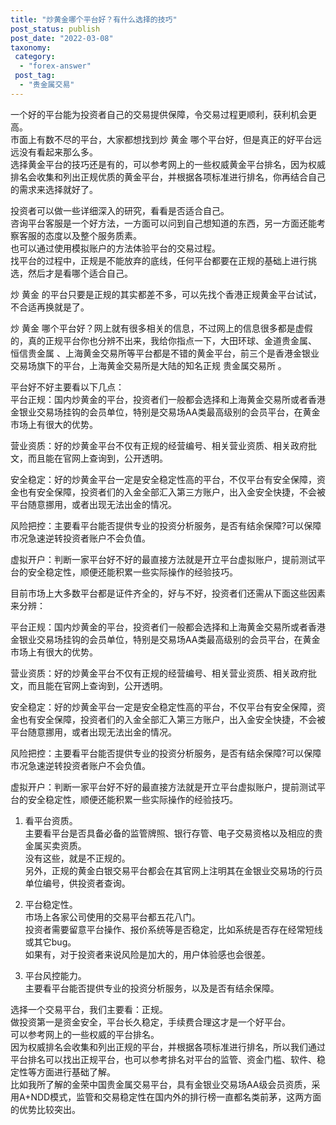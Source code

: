 ```yaml
---
title: "炒黄金哪个平台好？有什么选择的技巧"
post_status: publish
post_date: "2022-03-08"
taxonomy:
 category: 
  - "forex-answer"
 post_tag: 
  - "贵金属交易"
---
```


一个好的平台能为投资者自己的交易提供保障，令交易过程更顺利，获利机会更高。  
市面上有数不尽的平台，大家都想找到炒 黄金 哪个平台好，但是真正的好平台远远没有看起来那么多。  
选择黄金平台的技巧还是有的，可以参考网上的一些权威黄金平台排名，因为权威排名会收集和列出正规优质的黄金平台，并根据各项标准进行排名，你再结合自己的需求来选择就好了。  

投资者可以做一些详细深入的研究，看看是否适合自己。  
咨询平台客服是一个好方法，一方面可以问到自己想知道的东西，另一方面还能考察客服的态度以及整个服务质素。  
也可以通过使用模拟账户的方法体验平台的交易过程。  
找平台的过程中，正规是不能放弃的底线，任何平台都要在正规的基础上进行挑选，然后才是看哪个适合自己。  

炒 黄金 的平台只要是正规的其实都差不多，可以先找个香港正规黄金平台试试，不合适再换就是了。  

炒 黄金 哪个平台好？网上就有很多相关的信息，不过网上的信息很多都是虚假的，真的正规平台你也分辨不出来，我给你指点一下，大田环球、金道贵金属、 恒信贵金属 、上海黄金交易所等平台都是不错的黄金平台，前三个是香港金银业交易场旗下的平台，上海黄金交易所是大陆的知名正规 贵金属交易所 。  

平台好不好主要看以下几点：  
平台正规：国内炒黄金的平台，投资者们一般都会选择和上海黄金交易所或者香港金银业交易场挂钩的会员单位，特别是交易场AA类最高级别的会员平台，在黄金市场上有很大的优势。  
  
营业资质：好的炒黄金平台不仅有正规的经营编号、相关营业资质、相关政府批文，而且能在官网上查询到，公开透明。  
  
安全稳定：好的炒黄金平台一定是安全稳定性高的平台，不仅平台有安全保障，资金也有安全保障，投资者们的入金全部汇入第三方账户，出入金安全快捷，不会被平台随意挪用，或者出现无法出金的情况。  
  
风险把控：主要看平台能否提供专业的投资分析服务，是否有结余保障?可以保障市况急速逆转投资者账户不会负值。  
  
虚拟开户：判断一家平台好不好的最直接方法就是开立平台虚拟账户，提前测试平台的安全稳定性，顺便还能积累一些实际操作的经验技巧。  

目前市场上大多数平台都是证件齐全的，好与不好，投资者们还需从下面这些因素来分辨：

平台正规：国内炒黄金的平台，投资者们一般都会选择和上海黄金交易所或者香港金银业交易场挂钩的会员单位，特别是交易场AA类最高级别的会员平台，在黄金市场上有很大的优势。  

营业资质：好的炒黄金平台不仅有正规的经营编号、相关营业资质、相关政府批文，而且能在官网上查询到，公开透明。  

安全稳定：好的炒黄金平台一定是安全稳定性高的平台，不仅平台有安全保障，资金也有安全保障，投资者们的入金全部汇入第三方账户，出入金安全快捷，不会被平台随意挪用，或者出现无法出金的情况。  

风险把控：主要看平台能否提供专业的投资分析服务，是否有结余保障?可以保障市况急速逆转投资者账户不会负值。  

虚拟开户：判断一家平台好不好的最直接方法就是开立平台虚拟账户，提前测试平台的安全稳定性，顺便还能积累一些实际操作的经验技巧。  

1. 看平台资质。  
主要看平台是否具备必备的监管牌照、银行存管、电子交易资格以及相应的贵金属买卖资质。  
没有这些，就是不正规的。  
另外，正规的黄金白银交易平台都会在其官网上注明其在金银业交易场的行员单位编号，供投资者查询。  

2. 平台稳定性。  
市场上各家公司使用的交易平台都五花八门。  
投资者需要留意平台操作、报价系统等是否稳定，比如系统是否存在经常短线或其它bug。  
如果有，对于投资者来说风险是加大的，用户体验感也会很差。  

3. 平台风控能力。  
主要看平台能否提供专业的投资分析服务，以及是否有结余保障。  

选择一个交易平台，我们主要看：正规。  
做投资第一是资金安全，平台长久稳定，手续费合理这才是一个好平台。  
可以参考网上的一些权威的平台排名。  
因为权威排名会收集和列出正规的平台，并根据各项标准进行排名，所以我们通过平台排名可以找出正规平台，也可以参考排名对平台的监管、资金门槛、软件、稳定性等方面进行基础了解。  
比如我所了解的金荣中国贵金属交易平台，具有金银业交易场AA级会员资质，采用A+NDD模式，监管和交易稳定性在国内外的排行榜一直都名类前茅，这两方面的优势比较突出。
